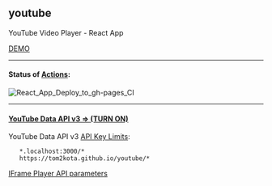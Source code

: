 youtube
---

YouTube Video Player - React App

[DEMO](https://tom2kota.github.io/youtube)

---

#### Status of [Actions](https://github.com/tom2kota/youtube/actions):

![React_App_Deploy_to_gh-pages_CI](https://github.com/tom2kota/youtube/workflows/React_App_Deploy_to_gh-pages_CI/badge.svg)

---

#### [YouTube Data API v3 => (TURN ON)](https://console.developers.google.com/apis/library/youtube.googleapis.com)

 YouTube Data API v3 [API Key Limits](https://console.developers.google.com/apis/credentials/):

```
   *.localhost:3000/* 
   https://tom2kota.github.io/youtube/*
```

[IFrame Player API parameters](https://developers.google.com/youtube/player_parameters)
